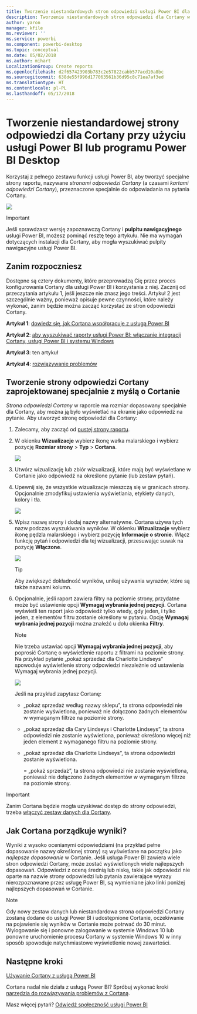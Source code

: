 ```yaml
---
title: Tworzenie niestandardowych stron odpowiedzi usługi Power BI dla Cortany
description: Tworzenie niestandardowych stron odpowiedzi dla Cortany w usłudze Power BI
author: yaron
manager: kfile
ms.reviewer: ''
ms.service: powerbi
ms.component: powerbi-desktop
ms.topic: conceptual
ms.date: 05/02/2018
ms.author: mihart
LocalizationGroup: Create reports
ms.openlocfilehash: d2f657423903b783c2e57822cabb577acd10a8bc
ms.sourcegitcommit: 638de55f996d177063561b36d95c8c71ea7af3ed
ms.translationtype: HT
ms.contentlocale: pl-PL
ms.lasthandoff: 05/17/2018
---
```

# <a name="use-power-bi-service-or-power-bi-desktop-to-create-a-custom-answer-page-for-cortana"></a>Tworzenie niestandardowej strony odpowiedzi dla Cortany przy użyciu usługi Power BI lub programu Power BI Desktop
Korzystaj z pełnego zestawu funkcji usługi Power BI, aby tworzyć specjalne strony raportu, nazywane *stronami odpowiedzi Cortany* (a czasami *kartami odpowiedzi Cortany*), przeznaczone specjalnie do odpowiadania na pytania Cortany.

![](media/service-cortana-answer-cards/power-bi-cortana.png)

> [!IMPORTANT]
> Jeśli sprawdzasz wersję zapoznawczą Cortany i **pulpitu nawigacyjnego** usługi Power BI, możesz pominąć resztę tego artykułu. Nie ma wymagań dotyczących instalacji dla Cortany, aby mogła wyszukiwać pulpity nawigacyjne usługi Power BI.
> 
> 

## <a name="before-you-begin"></a>Zanim rozpoczniesz
Dostępne są cztery dokumenty, które przeprowadzą Cię przez proces konfigurowania Cortany dla usługi Power BI i korzystania z niej. Zacznij od przeczytania artykułu 1, jeśli jeszcze nie znasz jego treści. Artykuł 2 jest szczególnie ważny, ponieważ opisuje pewne czynności, które należy wykonać, zanim będzie można zacząć korzystać ze stron odpowiedzi Cortany.

**Artykuł 1**: [dowiedz się, jak Cortana współpracuje z usługą Power BI](service-cortana-intro.md)

**Artykuł 2**: [aby wyszukiwać raporty usługi Power BI: włączanie integracji Cortany, usługi Power BI i systemu Windows](service-cortana-enable.md)

**Artykuł 3**: ten artykuł

**Artykuł 4**: [rozwiązywanie problemów](service-cortana-troubleshoot.md)

## <a name="create-a-cortana-answer-page-designed-specifically-for-cortana"></a>Tworzenie strony odpowiedzi Cortany zaprojektowanej specjalnie z myślą o Cortanie
*Strona odpowiedzi Cortany* w raporcie ma rozmiar dopasowany specjalnie dla Cortany, aby można ją było wyświetlać na ekranie jako odpowiedź na pytanie. Aby utworzyć stronę odpowiedzi dla Cortany:

1. Zalecamy, aby zacząć od [pustej strony raportu](power-bi-report-add-page.md).
2. W okienku **Wizualizacje** wybierz ikonę wałka malarskiego i wybierz pozycję **Rozmiar strony** > **Typ** > **Cortana**.
   
    ![](media/service-cortana-answer-cards/pbi-cortana-page-size-new.png)
3. Utwórz wizualizację lub zbiór wizualizacji, które mają być wyświetlane w Cortanie jako odpowiedź na określone pytanie (lub zestaw pytań).
4. Upewnij się, że wszystkie wizualizacje mieszczą się w granicach strony. Opcjonalnie zmodyfikuj ustawienia wyświetlania, etykiety danych, kolory i tła.  
   
    ![](media/service-cortana-answer-cards/pbi_cortana_modify-new.png)
5. Wpisz nazwę strony i dodaj nazwy alternatywne. Cortana używa tych nazw podczas wyszukiwania wyników. W okienku **Wizualizacje** wybierz ikonę pędzla malarskiego i wybierz pozycję **Informacje o stronie**. Włącz funkcję pytań i odpowiedzi dla tej wizualizacji, przesuwając suwak na pozycję **Włączone**.
   
    ![](media/service-cortana-answer-cards/pbi_cortana_names-newer.png)
   
   > [!TIP]
   > Aby zwiększyć dokładność wyników, unikaj używania wyrazów, które są także nazwami kolumn.
   > 
   > 
6. Opcjonalnie, jeśli raport zawiera filtry na poziomie strony, przydatne może być ustawienie opcji **Wymagaj wybrania jednej pozycji**. Cortana wyświetli ten raport jako odpowiedź tylko wtedy, gdy jeden, i tylko jeden, z elementów filtru zostanie określony w pytaniu. Opcję **Wymagaj wybrania jednej pozycji** można znaleźć u dołu okienka **Filtry**.
   
   > [!NOTE]
   > Nie trzeba ustawiać opcji **Wymagaj wybrania jednej pozycji**, aby poprosić Cortanę o wyświetlenie raportu z filtrami na poziomie strony. Na przykład pytanie „pokaż sprzedaż dla Charlotte Lindseys” spowoduje wyświetlenie strony odpowiedzi niezależnie od ustawienia Wymagaj wybrania jednej pozycji.
   > 
   > 
   
     ![](media/service-cortana-answer-cards/pbi-cortana-single-selection-new.png)
   
      Jeśli na przykład zapytasz Cortanę:
   
   * „pokaż sprzedaż według nazwy sklepu”, ta strona odpowiedzi nie zostanie wyświetlona, ponieważ nie dołączono żadnych elementów w wymaganym filtrze na poziomie strony.
   * „pokaż sprzedaż dla Cary Lindseys i Charlotte Lindseys”, ta strona odpowiedzi nie zostanie wyświetlona, ponieważ określono więcej niż jeden element z wymaganego filtru na poziomie strony.
   * „pokaż sprzedaż dla Charlotte Lindseys”, ta strona odpowiedzi zostanie wyświetlona.
     
     = „pokaż sprzedaż”, ta strona odpowiedzi nie zostanie wyświetlona, ponieważ nie dołączono żadnych elementów w wymaganym filtrze na poziomie strony.

> [!IMPORTANT]
> Zanim Cortana będzie mogła uzyskiwać dostęp do strony odpowiedzi, trzeba [włączyć zestaw danych dla Cortany](service-cortana-enable.md).
> 
> 

## <a name="how-does-cortana-order-the-results"></a>Jak Cortana porządkuje wyniki?
Wyniki z wysoko ocenianymi odpowiedziami (na przykład pełne dopasowanie nazwy określonej strony) są wyświetlane na początku jako *najlepsze dopasowanie* w Cortanie. Jeśli usługa Power BI zawiera wiele stron odpowiedzi Cortany, może zostać wyświetlonych wiele najlepszych dopasowań. Odpowiedzi z oceną średnią lub niską, takie jak odpowiedzi nie oparte na nazwie strony odpowiedzi lub pytania zawierające wyrazy nierozpoznawane przez usługę Power BI, są wymieniane jako linki poniżej najlepszych dopasowań w Cortanie.

> [!NOTE]
> Gdy nowy zestaw danych lub niestandardowa strona odpowiedzi Cortany zostaną dodane do usługi Power BI i udostępnione Cortanie, oczekiwanie na pojawienie się wyników w Cortanie może potrwać do 30 minut. Wylogowanie się i ponowne zalogowanie w systemie Windows 10 lub ponowne uruchomienie procesu Cortany w systemie Windows 10 w inny sposób spowoduje natychmiastowe wyświetlenie nowej zawartości.
> 
> 

## <a name="next-steps"></a>Następne kroki
[Używanie Cortany z usługą Power BI](service-cortana-intro.md)

Cortana nadal nie działa z usługą Power BI?  Spróbuj wykonać kroki [narzędzia do rozwiązywania problemów z Cortaną](service-cortana-troubleshoot.md).

Masz więcej pytań? [Odwiedź społeczność usługi Power BI](http://community.powerbi.com/)

